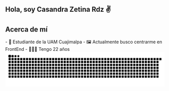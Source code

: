 ## Hola, soy Casandra Zetina Rdz ✌

<!--
**Cas260208/Cas260208** is a ✨ _special_ ✨ repository because its `README.md` (this file) appears on your GitHub profile.

Here are some ideas to get you started:

- 🔭 I’m currently working on ...
- 🌱 I’m currently learning ...
- 👯 I’m looking to collaborate on ...
- 🤔 I’m looking for help with ...
- 💬 Ask me about ...
- 📫 How to reach me: ...
- 😄 Pronouns: ...
- ⚡ Fun fact: ...
-->

<h2> Acerca de mí</h2> <imagen origin="https://media0.giphy.com/media/KDDpcKigbffpnejZs6/giphy.gif?cid=ecf05e47oy6f4zjs8g1qoiystc56cu7r9tb8a1fe76e05oty$rid=giphy.gif" ancho=100 píxeles></h2> 
- 🏬 Estudiante de la UAM Cuajimalpa
- 🖼 Actualmente busco centrarme en FrontEnd 
- 💁🏼‍♀️ Tengo 22 años 
    
<pag alinear="centro">
    <img src = "https://github.com/7oSkaaa/7oSkaaa/blob/output/github-contribution-grid-snake.svg?" alt = "Juego de la serpiente"/>
</pag>
